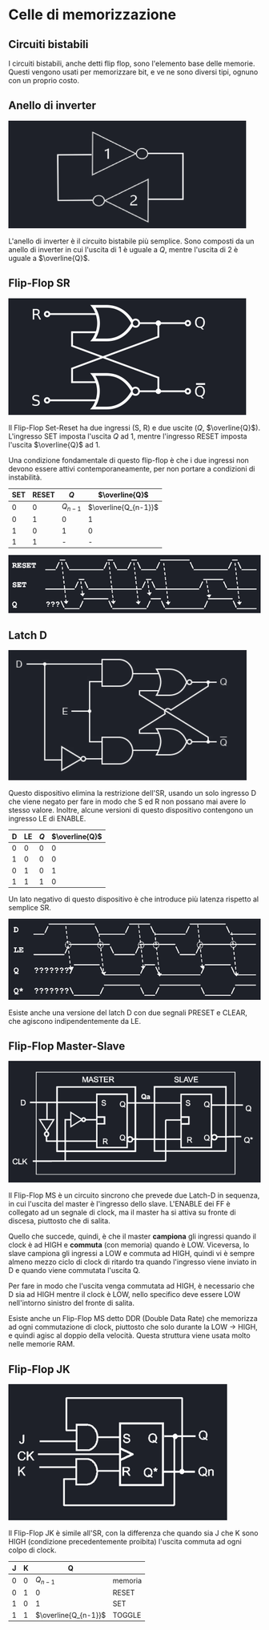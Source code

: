 # Celle di memorizzazione
## Circuiti bistabili
I circuiti bistabili, anche detti flip flop, sono l'elemento base delle memorie.
Questi vengono usati per memorizzare bit, e ve ne sono diversi tipi, ognuno con un proprio costo.
## Anello di inverter
![alt text](../img/lezione_03.md/image-3.png)

L'anello di inverter è il circuito bistabile più semplice.
Sono composti da un anello di inverter in cui l'uscita di 1 è uguale a $Q$, mentre l'uscita di 2 è uguale a $\overline{Q}$.
## Flip-Flop SR
![alt text](../img/lezione_03.md/image-4.png)

Il Flip-Flop Set-Reset ha due ingressi (S, R) e due uscite ($Q$, $\overline{Q}$). L'ingresso SET imposta l'uscita $Q$ ad 1, mentre l'ingresso RESET imposta l'uscita $\overline{Q}$ ad 1.

Una condizione fondamentale di  questo flip-flop è che i due ingressi non devono essere attivi contemporaneamente, per non portare a condizioni di instabilità.

| SET | RESET | $Q$ | $\overline{Q}$ |
| - | - | - | - |
| 0 | 0 | $Q_{n-1}$ | $\overline{Q_{n-1}}$ |
| 0 | 1 | 0 | 1 |
| 1 | 0 | 1 | 0 |
| 1 | 1 | - | - |

![alt text](../img/lezione_03.md/image-6.png)

## Latch D
![alt text](../img/lezione_03.md/image-5.png)

Questo dispositivo elimina la restrizione dell'SR, usando un solo ingresso D che viene negato per fare in modo che S ed R non possano mai avere lo stesso valore.
Inoltre, alcune versioni di questo dispositivo contengono un ingresso LE di ENABLE.

| D | LE | $Q$ | $\overline{Q}$ |
| - | - | - | - |
| 0 | 0 | 0 | 0 |
| 1 | 0 | 0 | 0 |
| 0 | 1 | 0 | 1 |
| 1 | 1 | 1 | 0 |

Un lato negativo di questo dispositivo è che introduce più latenza rispetto al semplice SR.

![alt text](../img/lezione_03.md/image-7.png)

Esiste anche una versione del latch D con due segnali PRESET e CLEAR, che agiscono indipendentemente da LE.

## Flip-Flop Master-Slave
![alt text](../img/lezione_03.md/image-8.png)

Il Flip-Flop MS è un circuito sincrono che prevede due Latch-D in sequenza, in cui l'uscita del master è l'ingresso dello slave.
L'ENABLE dei FF è collegato ad un segnale di clock, ma il master ha si attiva su fronte di discesa, piuttosto che di salita.

Quello che succede, quindi, è che il master **campiona** gli ingressi quando il clock è ad HIGH e **commuta** (con memoria) quando è LOW.
Viceversa, lo slave campiona gli ingressi a LOW e commuta ad HIGH, quindi vi è sempre almeno mezzo ciclo di clock di ritardo tra quando l'ingresso viene inviato in D e quando viene commutata l'uscita Q.

Per fare in modo che l'uscita venga commutata ad HIGH, è necessario che D sia ad HIGH mentre il clock è LOW, nello specifico deve essere LOW nell'intorno sinistro del fronte di salita.

Esiste anche un Flip-Flop MS detto DDR (Double Data Rate) che memorizza ad ogni commutazione di clock, piuttosto che solo durante la LOW -> HIGH, e quindi agisc al doppio della velocità. Questa struttura viene usata molto nelle memorie RAM.

## Flip-Flop JK
![alt text](../img/lezione_03.md/image-9.png)

Il Flip-Flop JK è simile all'SR, con la differenza che quando sia J che K sono HIGH (condizione precedentemente proibita) l'uscita commuta ad ogni colpo di clock.

| J | K | Q |   |
| - | - | - | - |
| 0 | 0 | $Q_{n-1}$ | memoria |
| 0 | 1 | 0 | RESET |
| 1 | 0 | 1 | SET |
| 1 | 1 | $\overline{Q_{n-1}}$ | TOGGLE |